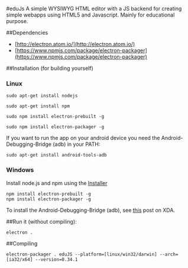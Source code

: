 #eduJs
A simple WYSIWYG HTML editor with a JS backend for creating simple webapps using HTML5 and Javascript. Mainly for educational purpose.

##Dependencies
* [http://electron.atom.io/](http://electron.atom.io/)
* [https://www.npmjs.com/package/electron-packager](https://www.npmjs.com/package/electron-packager)

##Installation (for building yourself)
### Linux
```
sudo apt-get install nodejs

sudo apt-get install npm

sudo npm install electron-prebuilt -g

sudo npm install electron-packager -g

```

If you want to run the app on your android device you need the Android-Debugging-Bridge (adb) in your PATH:
```
sudo apt-get install android-tools-adb
```

### Windows
Install node.js and npm using the [Installer](nodejs.org)
```
npm install electron-prebuilt -g
npm install electron-packager -g
```

To install the Android-Debugging-Bridge (adb), see [this](http://forum.xda-developers.com/showthread.php?t=2588979) post on XDA.

##Run it (without compiling):
```
electron .
```

##Compiling
```
electron-packager . eduJS --platform=[linux/win32/darwin] --arch=[ia32/x64] --version=0.34.1
```
